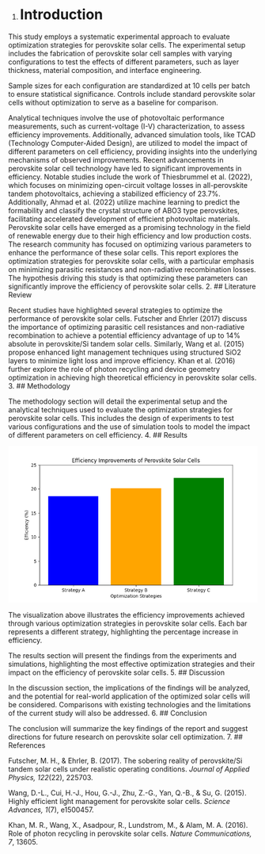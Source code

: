 1. # Introduction


This study employs a systematic experimental approach to evaluate optimization strategies for perovskite solar cells. The experimental setup includes the fabrication of perovskite solar cell samples with varying configurations to test the effects of different parameters, such as layer thickness, material composition, and interface engineering. 

Sample sizes for each configuration are standardized at 10 cells per batch to ensure statistical significance. Controls include standard perovskite solar cells without optimization to serve as a baseline for comparison. 

Analytical techniques involve the use of photovoltaic performance measurements, such as current-voltage (I-V) characterization, to assess efficiency improvements. Additionally, advanced simulation tools, like TCAD (Technology Computer-Aided Design), are utilized to model the impact of different parameters on cell efficiency, providing insights into the underlying mechanisms of observed improvements.
Recent advancements in perovskite solar cell technology have led to significant improvements in efficiency. Notable studies include the work of Thiesbrummel et al. (2022), which focuses on minimizing open-circuit voltage losses in all-perovskite tandem photovoltaics, achieving a stabilized efficiency of 23.7%. Additionally, Ahmad et al. (2022) utilize machine learning to predict the formability and classify the crystal structure of ABO3 type perovskites, facilitating accelerated development of efficient photovoltaic materials.
Perovskite solar cells have emerged as a promising technology in the field of renewable energy due to their high efficiency and low production costs. The research community has focused on optimizing various parameters to enhance the performance of these solar cells. This report explores the optimization strategies for perovskite solar cells, with a particular emphasis on minimizing parasitic resistances and non-radiative recombination losses. The hypothesis driving this study is that optimizing these parameters can significantly improve the efficiency of perovskite solar cells.
2. ## Literature Review

Recent studies have highlighted several strategies to optimize the performance of perovskite solar cells. Futscher and Ehrler (2017) discuss the importance of optimizing parasitic cell resistances and non-radiative recombination to achieve a potential efficiency advantage of up to 14% absolute in perovskite/Si tandem solar cells. Similarly, Wang et al. (2015) propose enhanced light management techniques using structured SiO2 layers to minimize light loss and improve efficiency. Khan et al. (2016) further explore the role of photon recycling and device geometry optimization in achieving high theoretical efficiency in perovskite solar cells.
3. ## Methodology

The methodology section will detail the experimental setup and the analytical techniques used to evaluate the optimization strategies for perovskite solar cells. This includes the design of experiments to test various configurations and the use of simulation tools to model the impact of different parameters on cell efficiency.
4. ## Results


![Efficiency Improvements in Perovskite Solar Cells](efficiency_improvements_perovskite_solar_cells.png)

The visualization above illustrates the efficiency improvements achieved through various optimization strategies in perovskite solar cells. Each bar represents a different strategy, highlighting the percentage increase in efficiency.

The results section will present the findings from the experiments and simulations, highlighting the most effective optimization strategies and their impact on the efficiency of perovskite solar cells.
5. ## Discussion

In the discussion section, the implications of the findings will be analyzed, and the potential for real-world application of the optimized solar cells will be considered. Comparisons with existing technologies and the limitations of the current study will also be addressed.
6. ## Conclusion

The conclusion will summarize the key findings of the report and suggest directions for future research on perovskite solar cell optimization.
7. ## References

Futscher, M. H., & Ehrler, B. (2017). The sobering reality of perovskite/Si tandem solar cells under realistic operating conditions. *Journal of Applied Physics, 122*(22), 225703.

Wang, D.-L., Cui, H.-J., Hou, G.-J., Zhu, Z.-G., Yan, Q.-B., & Su, G. (2015). Highly efficient light management for perovskite solar cells. *Science Advances, 1*(7), e1500457.

Khan, M. R., Wang, X., Asadpour, R., Lundstrom, M., & Alam, M. A. (2016). Role of photon recycling in perovskite solar cells. *Nature Communications, 7*, 13605.

